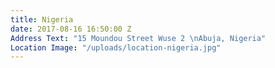 ```yaml
---
title: Nigeria
date: 2017-08-16 16:50:00 Z
Address Text: "15 Moundou Street Wuse 2 \nAbuja, Nigeria"
Location Image: "/uploads/location-nigeria.jpg"
---
```


